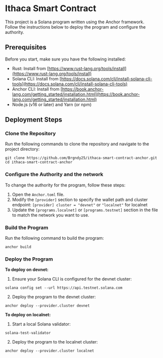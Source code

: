 # Ithaca Smart Contract

This project is a Solana program written using the Anchor framework. Follow the instructions below to deploy the program and configure the authority.

## Prerequisites

Before you start, make sure you have the following installed:

- Rust: Install from [https://www.rust-lang.org/tools/install](https://www.rust-lang.org/tools/install)
- Solana CLI: Install from [https://docs.solana.com/cli/install-solana-cli-tools](https://docs.solana.com/cli/install-solana-cli-tools)
- Anchor CLI: Install from [https://book.anchor-lang.com/getting_started/installation.html](https://book.anchor-lang.com/getting_started/installation.html)
- Node.js (v16 or later) and Yarn (or npm)

## Deployment Steps

### Clone the Repository

Run the following commands to clone the repository and navigate to the project directory:

```console
git clone https://github.com/Brgndy25/ithaca-smart-contract-anchor.git 
cd ithaca-smart-contract-anchor
```

### Configure the Authority and the network

To change the authority for the program, follow these steps:

1. Open the `Anchor.toml` file.
2. Modify the `[provider]` section to specify the wallet path and cluster endpoint:
   ```[provider] cluster = "devnet"``` or 
   ```"localnet"``` for localnet 
3. Update the `[programs.localnet]` or `[programs.testnet]` section in the file to match the network you want to use.

### Build the Program

Run the following command to build the program:

```console
anchor build
```

### Deploy the Program

**To deploy on devnet:**

1. Ensure your Solana CLI is configured for the devnet cluster:

```console
solana config set --url https://api.testnet.solana.com
```

2. Deploy the program to the devnet cluster:

```console
anchor deploy --provider.cluster devnet
```

**To deploy on localnet:**

1. Start a local Solana validator:

```console
solana-test-validator
```

2. Deploy the program to the localnet cluster:

```console
anchor deploy --provider.cluster localnet
```

